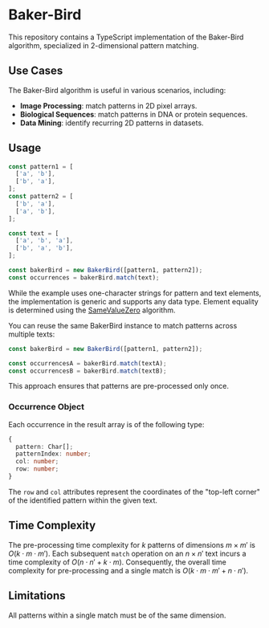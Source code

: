 # Baker-Bird

This repository contains a TypeScript implementation of the Baker-Bird
algorithm, specialized in 2-dimensional pattern matching.

## Use Cases

The Baker-Bird algorithm is useful in various scenarios, including:

- **Image Processing**: match patterns in 2D pixel arrays.
- **Biological Sequences**: match patterns in DNA or protein sequences.
- **Data Mining**: identify recurring 2D patterns in datasets.

## Usage

```ts
const pattern1 = [
  ['a', 'b'],
  ['b', 'a'],
];
const pattern2 = [
  ['b', 'a'],
  ['a', 'b'],
];

const text = [
  ['a', 'b', 'a'],
  ['b', 'a', 'b'],
];

const bakerBird = new BakerBird([pattern1, pattern2]);
const occurrences = bakerBird.match(text);
```

While the example uses one-character strings for pattern and text elements,
the implementation is generic and supports any data type. Element equality
is determined using the
[SameValueZero](https://tc39.es/ecma262/multipage/abstract-operations.html#sec-samevaluezero)
algorithm.

You can reuse the same BakerBird instance to match patterns across
multiple texts:

```ts
const bakerBird = new BakerBird([pattern1, pattern2]);

const occurrencesA = bakerBird.match(textA);
const occurrencesB = bakerBird.match(textB);
```

This approach ensures that patterns are pre-processed only once.

### Occurrence Object

Each occurrence in the result array is of the following type:

```ts
{
  pattern: Char[];
  patternIndex: number;
  col: number;
  row: number;
}
```

The `row` and `col` attributes represent the coordinates of the
"top-left corner" of the identified pattern within the given text.

## Time Complexity

The pre-processing time complexity for $`k`$ patterns of dimensions
$`m \times m'`$ is $`O(k \cdot m \cdot m')`$. Each subsequent `match`
operation on an $`n \times n'`$ text incurs a time complexity of
$`O(n \cdot n' + k \cdot m)`$. Consequently, the overall time complexity for
pre-processing and a single match is $`O(k \cdot m \cdot m' + n \cdot n')`$.

## Limitations

All patterns within a single match must be of the same dimension.
